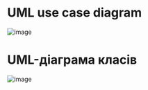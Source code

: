 # UML use case diagram
![image](https://github.com/bababoy001/WarShips/assets/150041240/4c722c0e-54b0-439a-a9a3-6d628439b621)


# UML-діаграма класів
![image](https://github.com/bababoy001/WarShips/assets/150041240/86575685-c7ed-47ff-935a-20755099b86e)


